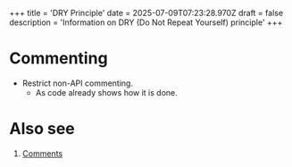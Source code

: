 +++
title = 'DRY Principle'
date = 2025-07-09T07:23:28.970Z
draft = false
description = 'Information on DRY (Do Not Repeat Yourself) principle'
+++

# Commenting

- Restrict non-API commenting.
    - As code already shows how it is done.

# Also see

1. [Comments](./comments)